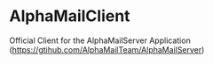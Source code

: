 # AlphaMailClient
Official Client for the AlphaMailServer Application (https://gtihub.com/AlphaMailTeam/AlphaMailServer)

